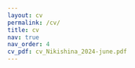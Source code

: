 ```yaml
---
layout: cv
permalink: /cv/
title: cv
nav: true
nav_order: 4
cv_pdf: cv_Nikishina_2024-june.pdf
---
```

